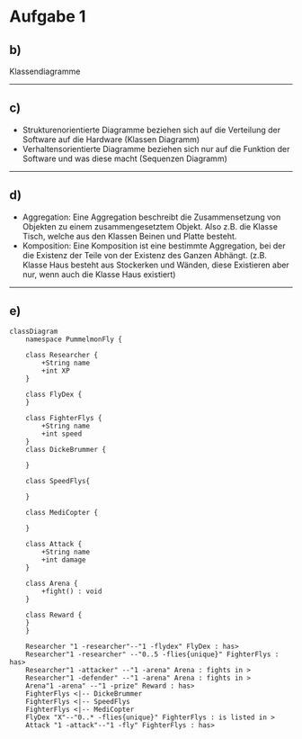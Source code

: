 # Aufgabe 1

## b)
Klassendiagramme

--- 
## c) 
- Strukturenorientierte Diagramme beziehen sich auf die Verteilung der Software auf die Hardware (Klassen Diagramm)
- Verhaltensorientierte Diagramme beziehen sich nur auf die Funktion der Software und was diese macht (Sequenzen Diagramm)
---
## d)
- Aggregation: Eine Aggregation beschreibt die Zusammensetzung von Objekten zu einem zusammengesetztem Objekt. Also z.B. die Klasse Tisch, welche aus den Klassen Beinen und Platte besteht.
- Komposition: Eine Komposition ist eine bestimmte Aggregation, bei der die Existenz der Teile von der Existenz des Ganzen Abhängt. (z.B. Klasse Haus besteht aus Stockerken und Wänden, diese Existieren aber nur, wenn auch die Klasse Haus existiert)

---
## e) 
```mermaid
classDiagram
    namespace PummelmonFly {
        
    class Researcher {
        +String name
        +int XP
    }
    
    class FlyDex {
    }

    class FighterFlys {
        +String name
        +int speed
    }
    class DickeBrummer {
        
    }

    class SpeedFlys{
        
    }
    
    class MediCopter {
        
    }
    
    class Attack {
        +String name
        +int damage
    }
    
    class Arena {
        +fight() : void
    }
    
    class Reward {
    }
    }

    Researcher "1 -researcher"--"1 -flydex" FlyDex : has>
    Researcher"1 -researcher" --"0..5 -flies{unique}" FighterFlys : has>
    Researcher"1 -attacker" --"1 -arena" Arena : fights in >
    Researcher"1 -defender" --"1 -arena" Arena : fights in >
    Arena"1 -arena" --"1 -prize" Reward : has>
    FighterFlys <|-- DickeBrummer
    FighterFlys <|-- SpeedFlys
    FighterFlys <|-- MediCopter
    FlyDex "X"--"0..* -flies{unique}" FighterFlys : is listed in >
    Attack "1 -attack"--"1 -fly" FighterFlys : has>
    


```